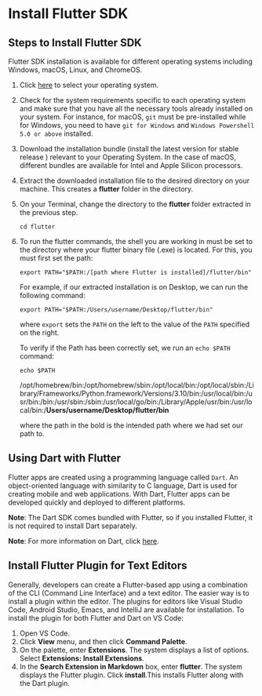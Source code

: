 # Install Flutter SDK
 
## Steps to Install Flutter SDK
 
Flutter SDK installation is available for different operating systems including Windows, macOS, Linux, and ChromeOS.
 
1. Click [here](https://docs.flutter.dev/get-started/install) to select your operating system.
2. Check for the system requirements specific to each operating system and make sure that you have all the necessary tools already installed on your system. For instance, for macOS, `git` must be pre-installed while for Windows, you need to have `git for Windows` and `Windows Powershell 5.0 or above` installed.
3. Download the installation bundle (install the latest version for stable release ) relevant to your Operating System. In the case of macOS, different bundles are available for Intel and Apple Silicon processors.

4. Extract the downloaded installation file to the desired directory on your machine. This creates a **flutter** folder in the directory. 

5. On your Terminal, change the directory to the **flutter** folder extracted in the previous step.

    ```
    cd flutter
    ```
6. To run the flutter commands, the shell you are working in must be set to the directory where your flutter binary file (.exe) is located. For this, you must first set the path:
 
    ```
    export PATH="$PATH:/[path where Flutter is installed]/flutter/bin"
    ```
    For example, if our extracted installation is on Desktop, we can run the following command:
    ```
    export PATH="$PATH:/Users/username/Desktop/flutter/bin"
    ```
    where `export` sets the `PATH` on the left to the value of the `PATH` specified on the right. 

    To verify if the Path has been correctly set, we run an `echo $PATH` command:

    ```
    echo $PATH
    ```
    /opt/homebrew/bin:/opt/homebrew/sbin:/opt/local/bin:/opt/local/sbin:/Library/Frameworks/Python.framework/Versions/3.10/bin:/usr/local/bin:/usr/bin:/bin:/usr/sbin:/sbin:/usr/local/go/bin:/Library/Apple/usr/bin:/usr/local/bin:/**Users/username/Desktop/flutter/bin**

    where the path in the bold is the intended path where we had set our path to.

 
## Using Dart with Flutter
 
Flutter apps are created using a programming language called `Dart`. An object-oriented language with similarity to C language, Dart is used for creating mobile and web applications. With Dart, Flutter apps can be developed quickly and deployed to different platforms.

**Note**: The Dart SDK comes bundled with Flutter, so if you installed Flutter, it is not required to install Dart separately.

**Note**: For more information on Dart, click [here](https://dart.dev).
 
## Install Flutter Plugin for Text Editors
 
Generally, developers can create a Flutter-based app using a combination of the CLI (Command Line Interface) and a text editor. The easier way is to install a plugin within the editor. The plugins for editors like Visual Studio Code, Android Studio, Emacs, and IntelliJ are available for installation. To install the plugin for both Flutter and Dart on VS Code:
 
1. Open VS Code.
2. Click **View** menu, and then click **Command Palette**.
3. On the palette, enter **Extensions**. The system displays a list of options. Select **Extensions: Install Extensions**.
4. In the **Search Extension in Markdown** box, enter **flutter**. The system displays the Flutter plugin.
Click **install**.This installs Flutter along with the Dart plugin.
 



 
 
 

 



